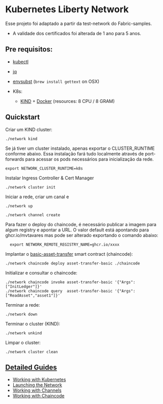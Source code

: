 # Kubernetes Liberty Network 

Esse projeto foi adaptado a partir da test-network do Fabric-samples. 

* A validade dos certificados foi alterada de 1 ano para 5 anos.

## Pre requisitos:

- [kubectl](https://kubernetes.io/docs/tasks/tools/)
- [jq](https://stedolan.github.io/jq/)
- [envsubst](https://www.gnu.org/software/gettext/manual/html_node/envsubst-Invocation.html) (`brew install gettext` on OSX)

- K8s:
  - [KIND](https://kind.sigs.k8s.io/docs/user/quick-start/#installation) + [Docker](https://www.docker.com) (resources: 8 CPU / 8 GRAM) 

## Quickstart 

Criar um KIND cluster:  
```shell
./network kind
```

Se já tiver um cluster instalado, apenas exportar o CLUSTER_RUNTIME conforme abaixo. Essa instalação fará tudo localmente através de port-forwards para acessar os pods necessários para inicialização da rede.
```shell
export NETWORK_CLUSTER_RUNTIME=k8s
```

Instalar Ingress Controller & Cert Manager
```shell
./network cluster init
```

Iniciar a rede, criar um canal e 

```shell
./network up

./network channel create
```

Para fazer o deploy do chaincode, é necessário publicar a imagem para algum registry e apontar a URL.
O valor default está apontando para ghcr.io/mvtavares mas pode ser alterado exportando o comando abaixo:

```shell
  export NETWORK_REMOTE_REGISTRY_NAME=ghcr.io/xxxx
```

Implantar o [basic-asset-transfer](../asset-transfer-basic) smart contract (chaincode):

```shell
./network chaincode deploy asset-transfer-basic ./chaincode
```

Initializar e consultar o chaincode:
```shell
./network chaincode invoke asset-transfer-basic '{"Args":["InitLedger"]}'
./network chaincode query  asset-transfer-basic '{"Args":["ReadAsset","asset1"]}'
```

Terminar a rede: 
```shell
./network down 
```

Terminar o cluster (KIND): 
```shell
./network unkind
```

Limpar o cluster: 
```shell
./network cluster clean
```

## [Detailed Guides](docs/README.md)

- [Working with Kubernetes](docs/KUBERNETES.md)
- [Launching the Network](docs/NETWORK.md)
- [Working with Channels](docs/CHANNELS.md)
- [Working with Chaincode](docs/CHAINCODE.md)
